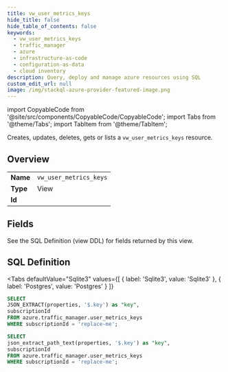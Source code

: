 ```yaml
--- 
title: vw_user_metrics_keys
hide_title: false
hide_table_of_contents: false
keywords:
  - vw_user_metrics_keys
  - traffic_manager
  - azure
  - infrastructure-as-code
  - configuration-as-data
  - cloud inventory
description: Query, deploy and manage azure resources using SQL
custom_edit_url: null
image: /img/stackql-azure-provider-featured-image.png
---
```


import CopyableCode from '@site/src/components/CopyableCode/CopyableCode';
import Tabs from '@theme/Tabs';
import TabItem from '@theme/TabItem';

Creates, updates, deletes, gets or lists a <code>vw_user_metrics_keys</code> resource.

## Overview
<table><tbody>
<tr><td><b>Name</b></td><td><code>vw_user_metrics_keys</code></td></tr>
<tr><td><b>Type</b></td><td>View</td></tr>
<tr><td><b>Id</b></td><td><CopyableCode code="azure.traffic_manager.vw_user_metrics_keys" /></td></tr>
</tbody></table>

## Fields

See the SQL Definition (view DDL) for fields returned by this view.

## SQL Definition

<Tabs
defaultValue="Sqlite3"
values={[
{ label: 'Sqlite3', value: 'Sqlite3' },
{ label: 'Postgres', value: 'Postgres' }
]}
>
<TabItem value="Sqlite3">

```sql
SELECT
JSON_EXTRACT(properties, '$.key') as "key",
subscriptionId
FROM azure.traffic_manager.user_metrics_keys
WHERE subscriptionId = 'replace-me';
```

</TabItem>
<TabItem value="Postgres">

```sql
SELECT
json_extract_path_text(properties, '$.key') as "key",
subscriptionId
FROM azure.traffic_manager.user_metrics_keys
WHERE subscriptionId = 'replace-me';
```

</TabItem>
</Tabs>
